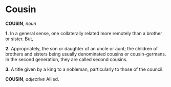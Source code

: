 # Cousin

**COUSIN**, _noun_

**1.** In a general sense, one collaterally related more remotely than a brother or sister. But,

**2.** Appropriately, the son or daughter of an uncle or aunt; the children of brothers and sisters being usually denominated cousins or cousin-germans. In the second generation, they are called second cousins.

**3.** A title given by a king to a nobleman, particularly to those of the council.

**COUSIN**, _adjective_ Allied.